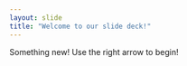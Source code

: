 ```yaml
---
layout: slide
title: "Welcome to our slide deck!"
---
```

Something new!
Use the right arrow to begin!
